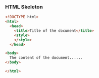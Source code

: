 ### HTML Skeleton

```html
<!DOCTYPE html>
<html>
  <head>
    <title>Title of the document</title>
    <style>
    </style>
  </head>

<body>
  The content of the document......
</body>

</html>
```
